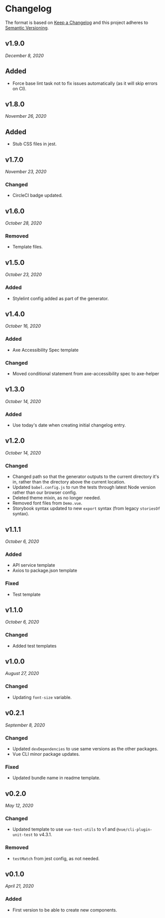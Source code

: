 # Changelog

The format is based on [Keep a Changelog](http://keepachangelog.com/en/1.0.0/)
and this project adheres to [Semantic Versioning](http://semver.org/spec/v2.0.0.html).


v1.9.0
------------------------------
*December 8, 2020*

## Added
- Force base lint task not to fix issues automatically (as it will skip errors on CI).


v1.8.0
------------------------------
*November 26, 2020*

## Added
- Stub CSS files in jest.


v1.7.0
------------------------------
*November 23, 2020*

### Changed
- CircleCI badge updated.


v1.6.0
------------------------------
*October 28, 2020*

### Removed
- Template files.


v1.5.0
------------------------------
*October 23, 2020*

### Added
- Stylelint config added as part of the generator.


v1.4.0
------------------------------
*October 16, 2020*

### Added
- Axe Accessibility Spec template

### Changed
- Moved conditional statement from axe-accessibility spec to axe-helper


v1.3.0
------------------------------
*October 14, 2020*

### Added
- Use today's date when creating initial changelog entry.


v1.2.0
------------------------------
*October 14, 2020*

### Changed
- Changed path so that the generator outputs to the current directory it's in, rather than the directory above the current location.
- Updated `babel.config.js` to run the tests through latest Node version rather than our browser config.
- Deleted theme mixin, as no longer needed.
- Removed font files from `Demo.vue`.
- Storybook syntax updated to new `export` syntax (from legacy `storiesOf` syntax).

v1.1.1
------------------------------
*October 6, 2020*

### Added
- API service template
- Axios to package.json template

### Fixed
- Test template


v1.1.0
------------------------------
*October 6, 2020*

### Changed
- Added test templates


v1.0.0
------------------------------
*August 27, 2020*

### Changed
- Updating `font-size` variable.


v0.2.1
------------------------------
*September 8, 2020*

### Changed
- Updated `devDependencies` to use same versions as the other packages.
- Vue CLI minor package updates.

### Fixed
- Updated bundle name in readme template.


v0.2.0
------------------------------
*May 12, 2020*

### Changed
- Updated template to use `vue-test-utils` to v1 and `@vue/cli-plugin-unit-test` to v4.3.1.

### Removed
- `testMatch` from jest config, as not needed.


v0.1.0
------------------------------
*April 21, 2020*

### Added
- First version to be able to create new components.
